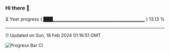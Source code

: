 ### Hi there 👋

⏳ Year progress { ███▁▁▁▁▁▁▁▁▁▁▁▁▁▁▁▁▁▁▁▁▁▁▁▁▁▁▁ } 13.13 %

---

⏰ Updated on Sun, 18 Feb 2024 01:16:51 GMT

![Progress Bar CI](https://github.com/ZhaoGui/ZhaoGui/workflows/Progress%20Bar%20CI/badge.svg)
